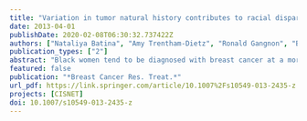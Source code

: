 ```yaml
---
title: "Variation in tumor natural history contributes to racial disparities in breast cancer stage at diagnosis"
date: 2013-04-01
publishDate: 2020-02-08T06:30:32.737422Z
authors: ["Nataliya Batina", "Amy Trentham-Dietz", "Ronald Gangnon", "Brian Sprague", "Margie Rosenberg", "Tasha Stout", "Denny Fryback", "Oguzhan Alagoz"]
publication_types: ["2"]
abstract: "Black women tend to be diagnosed with breast cancer at a more advanced stage than whites and subsequently experience elevated breast cancer mortality. We sought to determine whether there are racial differences in tumor natural history that contribute to these disparities. We used the University of Wisconsin Breast Cancer Simulation Model, a validated member of the National Cancer Institute's Cancer Intervention and Surveillance Modeling Network, to evaluate the contribution of racial differences in tumor natural history to observed disparities in breast cancer incidence. We fit eight natural history parameters in race-specific models by calibrating to the observed race- and stage-specific 1975-2000 U.S. incidence rates, while accounting for known racial variation in population structure, underlying risk of breast cancer, screening mammography utilization, and mortality from other causes. The best fit models indicated that a number of natural history parameters must vary between blacks and whites to reproduce the observed stage-specific incidence patterns. The mean of the tumor growth rate parameter was 63.6 % higher for blacks than whites (0.18, SE 0.04 vs. 0.11, SE 0.02). The fraction of tumors considered highly aggressive based on their tendency to metastasize at a small size was 2.2 times greater among blacks than whites (0.41, SE 0.009 vs. 0.019, SE 0.008). Based on our simulation model, breast tumors in blacks grow faster and are more likely to metastasize earlier than tumors in whites. These differences suggest that targeted prevention and detection strategies that go beyond equalizing access to mammography may be needed to eliminate breast cancer disparities."
featured: false
publication: "*Breast Cancer Res. Treat.*"
url_pdf: https://link.springer.com/article/10.1007%2Fs10549-013-2435-z
projects: [CISNET]
doi: 10.1007/s10549-013-2435-z
---
```


